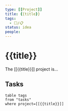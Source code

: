 ```yaml
---
type: [[Project]]
title: {{title}}
tags: 
  - ⬜/📋
status: idea
people:
---
```


# {{title}}

The [[{{title}}]] project is...

## Tasks

```dataview
table tags
from "tasks"
where project=[[{{title}}]]
```
